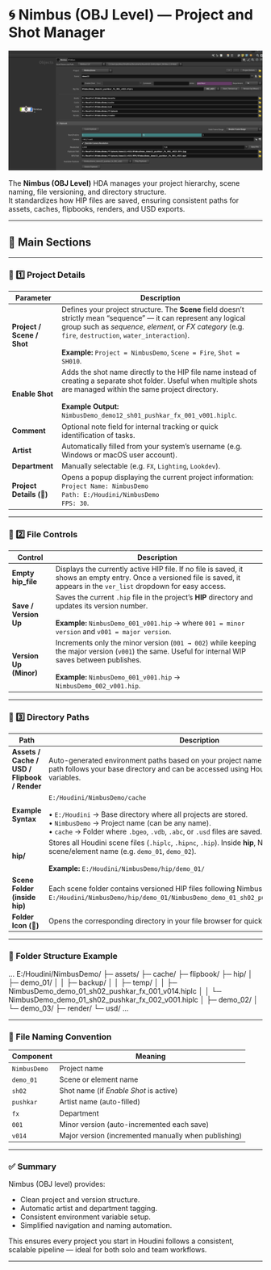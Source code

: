 # 🌀 Nimbus (OBJ Level) — Project and Shot Manager

![Nimbus OBJ HDA](../images/obj_nimbus.png)

The **Nimbus (OBJ Level)** HDA manages your project hierarchy, scene naming, file versioning, and directory structure.  
It standardizes how HIP files are saved, ensuring consistent paths for assets, caches, flipbooks, renders, and USD exports.

---

## 🌟 Main Sections

---

### 🔹 1️⃣ Project Details

| **Parameter** | **Description** |
|----------------|-----------------|
| **Project / Scene / Shot** | Defines your project structure. The **Scene** field doesn’t strictly mean “sequence” — it can represent any logical group such as *sequence*, *element*, or *FX category* (e.g. `fire`, `destruction`, `water_interaction`).<br><br>**Example:** `Project = NimbusDemo`, `Scene = Fire`, `Shot = SH010`. |
| **Enable Shot** | Adds the shot name directly to the HIP file name instead of creating a separate shot folder. Useful when multiple shots are managed within the same project directory.<br><br>**Example Output:** `NimbusDemo_demo12_sh01_pushkar_fx_001_v001.hiplc`. |
| **Comment** | Optional note field for internal tracking or quick identification of tasks. |
| **Artist** | Automatically filled from your system’s username (e.g. Windows or macOS user account). |
| **Department** | Manually selectable (e.g. `FX`, `Lighting`, `Lookdev`). |
| **Project Details (📄)** | Opens a popup displaying the current project information:<br>`Project Name: NimbusDemo`<br>`Path: E:/Houdini/NimbusDemo`<br>`FPS: 30`. |

---

### 🧩 2️⃣ File Controls

| **Control** | **Description** |
|--------------|----------------|
| **Empty hip_file** | Displays the currently active HIP file. If no file is saved, it shows an empty entry. Once a versioned file is saved, it appears in the `ver_list` dropdown for easy access. |
| **Save / Version Up** | Saves the current `.hip` file in the project’s **HIP** directory and updates its version number.<br><br>**Example:** `NimbusDemo_001_v001.hip` → where `001 = minor version` and `v001 = major version`. |
| **Version Up (Minor)** | Increments only the minor version (`001 → 002`) while keeping the major version (`v001`) the same. Useful for internal WIP saves between publishes.<br><br>**Example:** `NimbusDemo_001_v001.hip` → `NimbusDemo_002_v001.hip`. |

---

### 📂 3️⃣ Directory Paths

| **Path** | **Description** |
|-----------|----------------|
| **Assets / Cache / USD / Flipbook / Render** | Auto-generated environment paths based on your project name and scene setup. Each path follows your base directory and can be accessed using Houdini’s environment variables. |
| **Example Syntax** | `E:/Houdini/NimbusDemo/cache`<br><br>• `E:/Houdini` → Base directory where all projects are stored.<br>• `NimbusDemo` → Project name (can be any name).<br>• `cache` → Folder where `.bgeo`, `.vdb`, `.abc`, or `.usd` files are saved. |
| **hip/** | Stores all Houdini scene files (`.hiplc`, `.hipnc`, `.hip`). Inside **hip**, Nimbus creates a folder per scene/element name (e.g. `demo_01`, `demo_02`).<br><br>**Example:** `E:/Houdini/NimbusDemo/hip/demo_01/` |
| **Scene Folder (inside hip)** | Each scene folder contains versioned HIP files following Nimbus’ naming convention:<br>`E:/Houdini/NimbusDemo/hip/demo_01/NimbusDemo_demo_01_sh02_pushkar_fx_001_v014.hiplc`. |
| **Folder Icon (📁)** | Opens the corresponding directory in your file browser for quick navigation. |

---

### 🧱 Folder Structure Example
...
E:/Houdini/NimbusDemo/
├─ assets/
├─ cache/
├─ flipbook/
├─ hip/
│  ├─ demo_01/
│  │  ├─ backup/
│  │  ├─ temp/
│  │  ├─ NimbusDemo_demo_01_sh02_pushkar_fx_001_v014.hiplc
│  │  └─ NimbusDemo_demo_01_sh02_pushkar_fx_002_v001.hiplc
│  ├─ demo_02/
│  └─ demo_03/
├─ render/
└─ usd/
...



---

### 🧾 File Naming Convention

| **Component** | **Meaning** |
|----------------|-------------|
| `NimbusDemo` | Project name |
| `demo_01` | Scene or element name |
| `sh02` | Shot name (if *Enable Shot* is active) |
| `pushkar` | Artist name (auto-filled) |
| `fx` | Department |
| `001` | Minor version (auto-incremented each save) |
| `v014` | Major version (incremented manually when publishing) |

---

### ✅ Summary

Nimbus (OBJ level) provides:
- Clean project and version structure.
- Automatic artist and department tagging.
- Consistent environment variable setup.
- Simplified navigation and naming automation.

This ensures every project you start in Houdini follows a consistent, scalable pipeline — ideal for both solo and team workflows.

---




